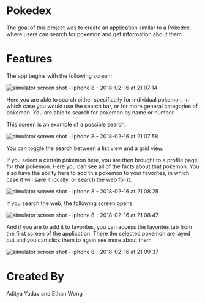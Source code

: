 # Pokedex

The goal of this project was to create an application similar to a Pokedex where users can search for 
pokemon and get information about them.

# Features

The app begins with the following screen:

![simulator screen shot - iphone 8 - 2018-02-16 at 21 07 14](https://user-images.githubusercontent.com/17814417/36338235-806c4d92-135e-11e8-91f9-bfe032f57d23.png)


Here you are able to search either specifically for individual pokemon, in which case you would use the search bar,
or for more general categories of pokemon. You are able to search for pokemon by name or number.

This screen is an example of a possible search.

![simulator screen shot - iphone 8 - 2018-02-16 at 21 07 58](https://user-images.githubusercontent.com/17814417/36338239-94edc264-135e-11e8-9cbf-c7f8ff50fa29.png)


You can toggle the search between a list view and a grid view.

If you select a certain pokemon here, you are then brought to a profile page for that pokemon. Here you can see all 
of the facts about that pokemon. You also have the ability here to add this pokemon to your favorites, in which case it will
save it locally, or search the web for it.

![simulator screen shot - iphone 8 - 2018-02-16 at 21 08 25](https://user-images.githubusercontent.com/17814417/36338240-9f796292-135e-11e8-8b52-c9ef9e76942c.png)


If you search the web, the following screen opens.

![simulator screen shot - iphone 8 - 2018-02-16 at 21 08 47](https://user-images.githubusercontent.com/17814417/36338241-a97b4328-135e-11e8-8f26-e19ca8dd66bb.png)


And if you are to add it to favorites, you can access the favorites tab from the first screen of the application. There the 
selected pokemon are layed out and you can click them to again see more about them.

![simulator screen shot - iphone 8 - 2018-02-16 at 21 09 37](https://user-images.githubusercontent.com/17814417/36338243-b647c9dc-135e-11e8-92ae-9aa96d05e6b0.png)


# Created By

Aditya Yadav and Ethan Wong
